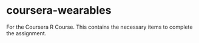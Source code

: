# coursera-wearables
For the Coursera R Course. This contains the necessary items to complete the assignment.
